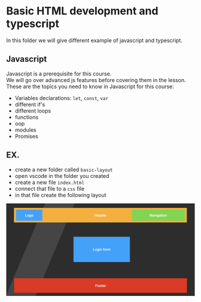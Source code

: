 # Basic HTML development and typescript

In this folder we will give different example of javascript and typescript.  

## Javascript

Javascript is a prerequisite for this course.  
We will go over advanced js features before covering them in the lesson.  
These are the topics you need to know in Javascript for this course:

- Variables declarations: `let`, `const`, `var`
- different if's
- different loops
- functions
- oop
- modules
- Promises

## EX.

- create a new folder called `basic-layout`
- open vscode in the folder you created
- create a new file `index.html`
- connect that file to a `css` file
- in that file create the following layout

![Login Layout](login.png)
